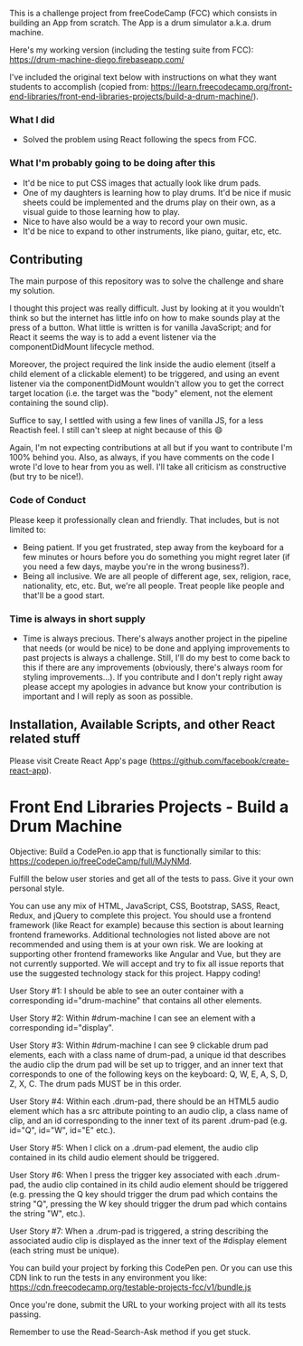 This is a challenge project from freeCodeCamp (FCC) which consists in building an App from scratch. The App is a drum simulator a.k.a. drum machine.

Here's my working version (including the testing suite from FCC):
https://drum-machine-diego.firebaseapp.com/

I've included the original text below with instructions on what they want students to accomplish (copied from: https://learn.freecodecamp.org/front-end-libraries/front-end-libraries-projects/build-a-drum-machine/).

### What I did
* Solved the problem using React following the specs from FCC.

### What I'm probably going to be doing after this
* It'd be nice to put CSS images that actually look like drum pads.
* One of my daughters is learning how to play drums. It'd be nice if music sheets could be implemented and the drums play on their own, as a visual guide to those learning how to play.
* Nice to have also would be a way to record your own music.
* It'd be nice to expand to other instruments, like piano, guitar, etc, etc.

##  Contributing
The main purpose of this repository was to solve the challenge and share my solution.

I thought this project was really difficult. Just by looking at it you wouldn't think so but the internet has little info on how to make sounds play at the press of a button. What little is written is for vanilla JavaScript; and for React it seems the way is to add a event listener via the componentDidMount lifecycle method.

Moreover, the project required the link inside the audio element (itself a child element of a clickable element) to be triggered, and using an event listener via the componentDidMount wouldn't allow you to get the correct target location (i.e. the target was the "body" element, not the element containing the sound clip).

Suffice to say, I settled with using a few lines of vanilla JS, for a less Reactish feel. I still can't sleep at night because of this :smile:

Again, I'm not expecting contributions at all but if you want to contribute I'm 100% behind you. Also, as always, if you have comments on the code I wrote I'd love to hear from you as well. I'll take all criticism as constructive (but try to be nice!).  

### Code of Conduct
Please keep it professionally clean and friendly. That includes, but is not limited to:
* Being patient. If you get frustrated, step away from the keyboard for a few minutes or hours before you do something you might regret later (if you need a few days, maybe you're in the wrong business?).
* Being all inclusive. We are all people of different age, sex, religion, race, nationality, etc, etc. But, we're all people. Treat people like people and that'll be a good start.

### Time is always in short supply
* Time is always precious. There's always another project in the pipeline that needs (or would be nice) to be done and applying improvements to past projects is always a challenge. Still, I'll do my best to come back to this if there are any improvements (obviously, there's always room for styling improvements...). If you contribute and I don't reply right away please accept my apologies in advance but know your contribution is important and I will reply as soon as possible.

## Installation, Available Scripts, and other React related stuff

Please visit Create React App's page (https://github.com/facebook/create-react-app).   

# Front End Libraries Projects - Build a Drum Machine

Objective: Build a CodePen.io app that is functionally similar to this: https://codepen.io/freeCodeCamp/full/MJyNMd.

Fulfill the below user stories and get all of the tests to pass. Give it your own personal style.

You can use any mix of HTML, JavaScript, CSS, Bootstrap, SASS, React, Redux, and jQuery to complete this project. You should use a frontend framework (like React for example) because this section is about learning frontend frameworks. Additional technologies not listed above are not recommended and using them is at your own risk. We are looking at supporting other frontend frameworks like Angular and Vue, but they are not currently supported. We will accept and try to fix all issue reports that use the suggested technology stack for this project. Happy coding!

User Story #1: I should be able to see an outer container with a corresponding id="drum-machine" that contains all other elements.

User Story #2: Within #drum-machine I can see an element with a corresponding id="display".

User Story #3: Within #drum-machine I can see 9 clickable drum pad elements, each with a class name of drum-pad, a unique id that describes the audio clip the drum pad will be set up to trigger, and an inner text that corresponds to one of the following keys on the keyboard: Q, W, E, A, S, D, Z, X, C. The drum pads MUST be in this order.

User Story #4: Within each .drum-pad, there should be an HTML5 audio element which has a src attribute pointing to an audio clip, a class name of clip, and an id corresponding to the inner text of its parent .drum-pad (e.g. id="Q", id="W", id="E" etc.).

User Story #5: When I click on a .drum-pad element, the audio clip contained in its child audio element should be triggered.

User Story #6: When I press the trigger key associated with each .drum-pad, the audio clip contained in its child audio element should be triggered (e.g. pressing the Q key should trigger the drum pad which contains the string "Q", pressing the W key should trigger the drum pad which contains the string "W", etc.).

User Story #7: When a .drum-pad is triggered, a string describing the associated audio clip is displayed as the inner text of the #display element (each string must be unique).

You can build your project by forking this CodePen pen. Or you can use this CDN link to run the tests in any environment you like: https://cdn.freecodecamp.org/testable-projects-fcc/v1/bundle.js

Once you're done, submit the URL to your working project with all its tests passing.

Remember to use the Read-Search-Ask method if you get stuck.
